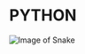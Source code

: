 # **PYTHON**

![Image of Snake](https://cdn.ttgtmedia.com/visuals/ComputerWeekly/Hero%20Images/Snake-hero-AdobeStock_264973680.jpg)
